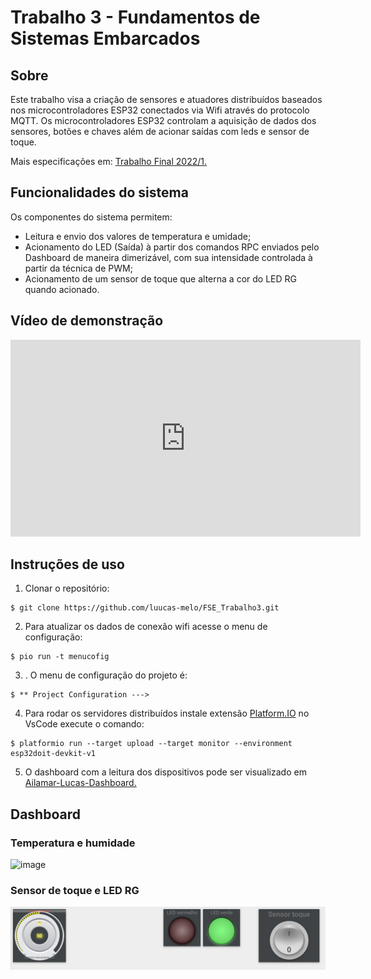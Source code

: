 # Trabalho 3 - Fundamentos de Sistemas Embarcados

## Sobre

Este trabalho visa a criação de sensores e atuadores distribuídos baseados nos microcontroladores ESP32 conectados via Wifi através do protocolo MQTT.
Os microcontroladores ESP32 controlam a aquisição de dados dos sensores, botões e chaves além de acionar saídas com leds e sensor de toque.

Mais especificações em: [Trabalho Final 2022/1.](https://gitlab.com/fse_fga/trabalhos-2022_1/trabalho-3-2022-1)

## Funcionalidades do sistema

Os componentes do sistema permitem:

- Leitura e envio dos valores de temperatura e umidade;
- Acionamento do LED (Saída) à partir dos comandos RPC enviados pelo Dashboard de maneira dimerizável, com sua intensidade controlada à partir da técnica de PWM;
- Acionamento de um sensor de toque que alterna a cor do LED RG quando acionado.

## Vídeo de demonstração 

<div align="center">
   <iframe width="560" height="315" src="https://youtu.be/JCy7crpBh_U" frameborder="0" allowfullscreen>
   </iframe>
</div>

## Instruções de uso

1. Clonar o repositório:

```
$ git clone https://github.com/luucas-melo/FSE_Trabalho3.git
```

2. Para atualizar os dados de conexão wifi acesse o menu de configuração:
```
$ pio run -t menucofig
```

3. . O menu de configuração do projeto é: 
```
$ ** Project Configuration --->
```

4. Para rodar os servidores distribuídos instale extensão [Platform.IO](https://platformio.org/) no VsCode execute o comando: 

```
$ platformio run --target upload --target monitor --environment esp32doit-devkit-v1
```

5. O dashboard com a leitura dos dispositivos pode ser visualizado em [Ailamar-Lucas-Dashboard.](http://164.41.98.25:443/dashboards/6cd45ee0-360f-11ed-be92-e3a443145aec)

## Dashboard

### Temperatura e humidade
![image](https://user-images.githubusercontent.com/48891167/191668391-da5a0af6-d44b-4020-add6-699f7623cb84.png)

### Sensor de toque e LED RG
![image](/assets/sensores-toque-pwm.JPG)


